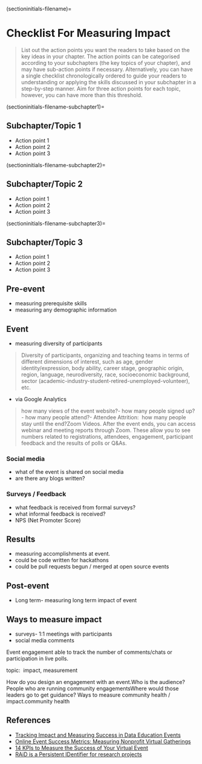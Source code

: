 (sectioninitials-filename)=
# Checklist For Measuring Impact

> List out the action points you want the readers to take based on the key ideas in your chapter.
> The action points can be categorised according to your subchapters (the key topics of your chapter), and may have sub-action points if necessary.
> Alternatively, you can have a single checklist chronologically ordered to guide your readers to understanding or applying the skills discussed in your subchapter in a step-by-step manner.
> Aim for three action points for each topic, however, you can have more than this threshold.

(sectioninitials-filename-subchapter1)=
## Subchapter/Topic 1

- Action point 1
- Action point 2
- Action point 3

(sectioninitials-filename-subchapter2)=
## Subchapter/Topic 2

- Action point 1
- Action point 2
- Action point 3

(sectioninitials-filename-subchapter3)=
## Subchapter/Topic 3

- Action point 1
- Action point 2
- Action point 3

## Pre-event
- measuring prerequisite skills
- measuring any demographic information

## Event
- measuring diversity of participants
>Diversity of participants, organizing and teaching teams in terms of different dimensions of interest, such as age, gender identity/expression, body ability, career stage, geographic origin, region, language, neurodiversity, race, socioeconomic background, sector (academic-industry-student-retired-unemployed-volunteer), etc.
- via Google Analytics
>how many views of the event website?- how many people signed up?- how many people attend?- Attendee Attrition:  how many people stay until the end?Zoom Videos. After the event ends, you can access webinar and meeting reports through Zoom. These allow you to see numbers related to registrations, attendees, engagement, participant feedback and the results of polls or Q&As.

### Social media
- what of the event is shared on social media
- are there any blogs written?

### Surveys / Feedback
- what feedback is received from formal surveys?
- what informal feedback is received?
- NPS (Net Promoter Score)

## Results 
- measuring accomplishments at event.
- could be code written for hackathons
- could be pull requests begun / merged at open source events

## Post-event
- Long term- measuring long term impact of event

## Ways to measure impact
- surveys- 1:1 meetings with participants
- social media comments

Event engagement able to track the number of comments/chats or participation in live polls.

topic:  impact, measurement

How do you design an engagement with an event.Who is the audience?  People who are running community engagementsWhere would those leaders go to get guidance?
Ways to measure community health / impact.community health

## References
- [Tracking Impact and Measuring Success in Data Education Events](https://eventfund.codeforscience.org/tracking-impact-and-measuring-success-in-data-education-events/)
- [Online Event Success Metrics: Measuring Nonprofit Virtual Gatherings](https://wiredimpact.com/blog/online-event-success-metrics-measuring-nonprofit-virtual-gatherings/)
- [14 KPIs to Measure the Success of Your Virtual Event](https://blog.pigeonholelive.com/measure-virtual-event-roi)
- [RAiD is a Persistent IDentifier for research projects](https://www.raid.org.au/)

<!-- IMPORTANT!

- Use this template to create your chapter's checklist. This file should come after the main content of your chapter, but before the resources section.

BEFORE YOU GO

- Have a look at the Style Guide and the Maintaining Consistency chapters to ensure that you have followed the relevant recommendations on
  - Avoiding HTML
  - Consecutive headers
  - Labels and cross referencing
  - Using images
  - Latin abbreviations
  - References and citations
  - Title casing
  - Matching headers with reference in table of content

-->

